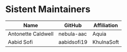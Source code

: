 # Sistent Maintainers

| Name               | GitHub      | Affiliation |
| ------------------ | ----------- | ----------- |
| Antonette Caldwell | nebula-aac  | Aquia       |
| Aabid Sofi         | aabidsofi19 | KhulnaSoft  |
